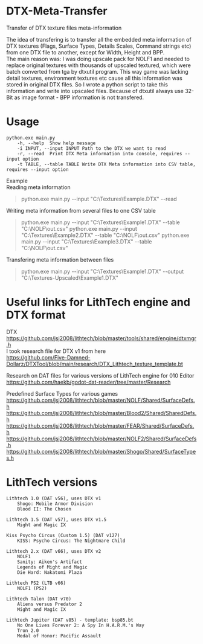 # DTX-Meta-Transfer
Transfer of DTX texture files meta-information

The idea of transfering is to transfer all the embedded meta information of DTX textures (Flags, Surface Types, Details Scales, Command strings etc) from one DTX file to another, except for Width, Height and BPP.  
The main reason was: I was doing upscale pack for NOLF1 and needed to replace original textures with thousands of upscaled textured, which were batch converted from tga by dtxutil program. This way game was lacking detail textures, environment textures etc cause all this information was stored in original DTX files. So I wrote a python script to take this information and write into upscaled files. Because of dtxutil always use 32-Bit as image format - BPP information is not transfered.

# Usage
    python.exe main.py 
        -h, --help	Show help message
        -i INPUT, --input INPUT Path to the DTX we want to read
        -r, --read	Print DTX Meta information into console, requires --input option
        -t TABLE, --table TABLE Write DTX Meta information into CSV table, requires --input option

Example  
Reading meta information  
> python.exe main.py --input "C:\Textures\Example.DTX" --read
		
Writing meta information from several files to one CSV table  
> python.exe main.py --input "C:\Textures\Example1.DTX" --table "C:\NOLF\out.csv"
> python.exe main.py --input "C:\Textures\Example2.DTX" --table "C:\NOLF\out.csv"
> python.exe main.py --input "C:\Textures\Example3.DTX" --table "C:\NOLF\out.csv"

Transfering meta information between files
> python.exe main.py --input "C:\Textures\Example1.DTX" --output "C:\Textures-Upscaled\Example1.DTX"

# Useful links for LithTech engine and DTX format

DTX  
https://github.com/jsj2008/lithtech/blob/master/tools/shared/engine/dtxmgr.h  
I took research file for DTX v1 from here  
https://github.com/Five-Damned-Dollarz/DTXTool/blob/main/research/DTX_Lithtech_texture_template.bt

Research on DAT files for various versions of LithTech engine for 010 Editor  
https://github.com/haekb/godot-dat-reader/tree/master/Research

Predefined Surface Types for various games  
https://github.com/jsj2008/lithtech/blob/master/NOLF/Shared/SurfaceDefs.h  
https://github.com/jsj2008/lithtech/blob/master/Blood2/Shared/SharedDefs.h  
https://github.com/jsj2008/lithtech/blob/master/FEAR/Shared/SurfaceDefs.h  
https://github.com/jsj2008/lithtech/blob/master/NOLF2/Shared/SurfaceDefs.h  
https://github.com/jsj2008/lithtech/blob/master/Shogo/Shared/SurfaceTypes.h  

# LithTech versions
    Lithtech 1.0 (DAT v56), uses DTX v1
    	Shogo: Mobile Armor Division
    	Blood II: The Chosen
    	
    Lithtech 1.5 (DAT v57), uses DTX v1.5
    	Might and Magic IX
    	
    Kiss Psycho Circus (Custom 1.5) (DAT v127)
    	KISS: Psycho Circus: The Nightmare Child 
	
    Lithtech 2.x (DAT v66), uses DTX v2
    	NOLF1
    	Sanity: Aiken's Artifact 
    	Legends of Might and Magic
    	Die Hard: Nakatomi Plaza

    Lithtech PS2 (LTB v66)
    	NOLF1 (PS2)

    Lithtech Talon (DAT v70)
    	Aliens versus Predator 2
    	Might and Magic IX 

    Lithtech Jupiter (DAT v85) - template: bsp85.bt
    	No One Lives Forever 2: A Spy In H.A.R.M.'s Way
    	Tron 2.0
    	Medal of Honor: Pacific Assault
